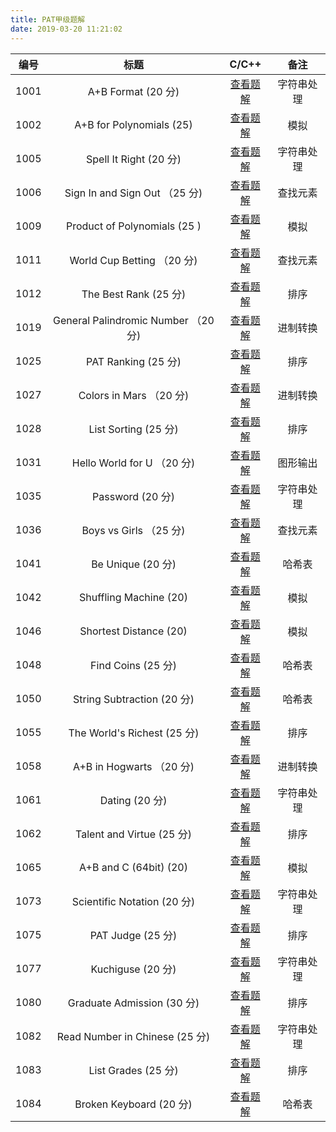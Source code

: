 ```yaml
---
title: PAT甲级题解
date: 2019-03-20 11:21:02
---
```


| 编号 |                标题                 |                   C/C++                    |    备注    |
| :--: | :---------------------------------: | :----------------------------------------: | :--------: |
| 1001 |         A+B Format (20 分)          | [查看题解](/2019/05/07/pat-advanced-1001/) | 字符串处理 |
| 1002 |      A+B for Polynomials (25)       | [查看题解](/2019/04/08/pat-advanced-1002/) |    模拟    |
| 1005 |       Spell It Right (20 分)        | [查看题解](/2019/05/08/pat-advanced-1005/) | 字符串处理 |
| 1006 |    Sign In and Sign Out （25 分)    | [查看题解](/2019/04/11/pat-advanced-1006/) |  查找元素  |
| 1009 |    Product of Polynomials (25 )     | [查看题解](/2019/04/08/pat-advanced-1009/) |    模拟    |
| 1011 |     World Cup Betting （20 分)      | [查看题解](/2019/04/11/pat-advanced-1011/) |  查找元素  |
| 1012 |        The Best Rank (25 分)        | [查看题解](/2019/06/20/pat-advanced-1012/) |    排序    |
| 1019 | General Palindromic Number （20 分) | [查看题解](/2019/04/20/pat-advanced-1019/) |  进制转换  |
| 1025 |         PAT Ranking (25 分)         | [查看题解](/2019/05/23/pat-advanced-1025/) |    排序    |
| 1027 |       Colors in Mars （20 分)       | [查看题解](/2019/04/21/pat-advanced-1027/) |  进制转换  |
| 1028 |        List Sorting (25 分)         | [查看题解](/2019/06/24/pat-advanced-1028/) |    排序    |
| 1031 |     Hello World for U （20 分)      | [查看题解](/2019/04/15/pat-advanced-1031/) |  图形输出  |
| 1035 |          Password (20 分)           | [查看题解](/2019/05/16/pat-advanced-1035/) | 字符串处理 |
| 1036 |       Boys vs Girls （25 分)        | [查看题解](/2019/04/12/pat-advanced-1036/) |  查找元素  |
| 1041 |          Be Unique (20 分)          | [查看题解](/2019/07/13/pat-advanced-1041/) |   哈希表   |
| 1042 |       Shuffling Machine (20)        | [查看题解](/2019/04/03/pat-advanced-1042/) |    模拟    |
| 1046 |       Shortest Distance (20)        | [查看题解](/2019/04/05/pat-advanced-1046/) |    模拟    |
| 1048 |         Find Coins (25 分)          | [查看题解](/2019/07/17/pat-advanced-1048/) |   哈希表   |
| 1050 |     String Subtraction (20 分)      | [查看题解](/2019/07/14/pat-advanced-1050/) |   哈希表   |
| 1055 |     The World's Richest (25 分)     | [查看题解](/2019/06/26/pat-advanced-1055/) |    排序    |
| 1058 |      A+B in Hogwarts （20 分)       | [查看题解](/2019/04/22/pat-advanced-1058/) |  进制转换  |
| 1061 |           Dating (20 分)            | [查看题解](/2019/04/30/pat-advanced-1061/) | 字符串处理 |
| 1062 |      Talent and Virtue (25 分)      |  [查看题解](/2019/05/29/pat-basic-1015/)   |    排序    |
| 1065 |       A+B and C (64bit) (20)        | [查看题解](/2019/04/06/pat-advanced-1065/) |    模拟    |
| 1073 |     Scientific Notation (20 分)     |  [查看题解](/2019/05/05/pat-basic-1024/)   | 字符串处理 |
| 1075 |          PAT Judge (25 分)          | [查看题解](/2019/06/28/pat-advanced-1075/) |    排序    |
| 1077 |          Kuchiguse (20 分)          | [查看题解](/2019/05/16/pat-advanced-1077/) | 字符串处理 |
| 1080 |     Graduate Admission (30 分)      | [查看题解](/2019/06/30/pat-advanced-1080/) |    排序    |
| 1082 |   Read Number in Chinese (25 分)    | [查看题解](/2019/05/23/pat-advanced-1082/) | 字符串处理 |
| 1083 |         List Grades (25 分)         | [查看题解](/2019/06/28/pat-advanced-1083/) |    排序    |
| 1084 |       Broken Keyboard (20 分)       |  [查看题解](/2019/07/03/pat-basic-1029/)   |   哈希表   |


